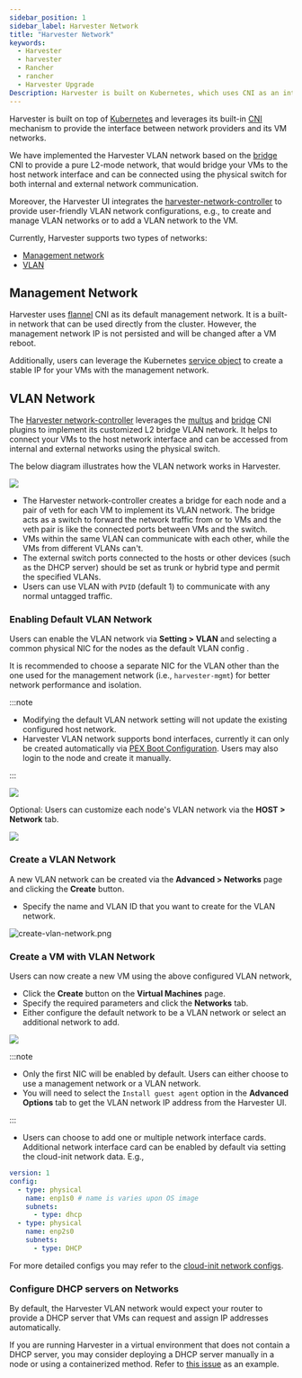 ```yaml
---
sidebar_position: 1
sidebar_label: Harvester Network
title: "Harvester Network"
keywords:
  - Harvester
  - harvester
  - Rancher
  - rancher
  - Harvester Upgrade
Description: Harvester is built on Kubernetes, which uses CNI as an interface between network providers and Kubernetes pod networking. Naturally, we implement the Harvester network based on CNI. Moreover, the Harvester UI integrates the Harvester network to provide a user-friendly way to configure networks for VMs.
---
```


Harvester is built on top of [Kubernetes](https://kubernetes.io/) and leverages its built-in [CNI](https://github.com/containernetworking/cni) mechanism to provide the interface between network providers and its VM networks. 

We have implemented the Harvester VLAN network based on the [bridge](https://www.cni.dev/plugins/current/main/bridge/) CNI to provide a pure L2-mode network, that would bridge your VMs to the host network interface and can be connected using the physical switch for both internal and external network communication. 

Moreover, the Harvester UI integrates the [harvester-network-controller](https://github.com/harvester/network-controller-harvester) to provide user-friendly VLAN network configurations, e.g., to create and manage VLAN networks or to add a VLAN network to the VM. 

Currently, Harvester supports two types of networks:

- [Management network](#management-network)
- [VLAN](#vlan-network)


## Management Network

Harvester uses [flannel](https://github.com/flannel-io/flannel) CNI as its default management network. It is a built-in network that can be used directly from the cluster. However, the management network IP is not persisted and will be changed after a VM reboot.

Additionally, users can leverage the Kubernetes [service object](https://kubevirt.io/user-guide/virtual_machines/service_objects/) to create a stable IP for your VMs with the management network.


## VLAN Network

The [Harvester network-controller](https://github.com/harvester/harvester-network-controller) leverages the [multus](https://github.com/k8snetworkplumbingwg/multus-cni) and [bridge](https://www.cni.dev/plugins/current/main/bridge/) CNI plugins to implement its customized L2 bridge VLAN network. It helps to connect your VMs to the host network interface and can be accessed from internal and external networks using the physical switch.

The below diagram illustrates how the VLAN network works in Harvester.

  ![](./assets/vlan-case.png)

- The Harvester network-controller creates a bridge for each node and a pair of veth for each VM to implement its VLAN network. The bridge acts as a switch to forward the network traffic from or to VMs and the veth pair is like the connected ports between VMs and the switch.
- VMs within the same VLAN can communicate with each other, while the VMs from different VLANs can't.
- The external switch ports connected to the hosts or other devices (such as the DHCP server) should be set as trunk or hybrid type and permit the specified VLANs.
- Users can use VLAN with `PVID` (default 1) to communicate with any normal untagged traffic.

### Enabling Default VLAN Network

Users can enable the VLAN network via **Setting > VLAN** and selecting a common physical NIC for the nodes as the default VLAN config .

It is recommended to choose a separate NIC for the VLAN other than the one used for the management network (i.e., `harvester-mgmt`) for better network performance and isolation.

:::note

- Modifying the default VLAN network setting will not update the existing configured host network.
- Harvester VLAN network supports bond interfaces, currently it can only be created automatically via [PEX Boot Configuration](../install/harvester-configuration.md#example_11). Users may also login to the node and create it manually.

:::

  ![](./assets/enable-vlan.png)

Optional: Users can customize each node's VLAN network via the **HOST > Network** tab.

  ![](assets/node-network-configuration.png)

### Create a VLAN Network

A new VLAN network can be created via the **Advanced > Networks** page and clicking the **Create** button.

 - Specify the name and VLAN ID that you want to create for the VLAN network.

  ![create-vlan-network.png](./assets/create-network.png)

### Create a VM with VLAN Network
Users can now create a new VM using the above configured VLAN network,

- Click the **Create** button on the **Virtual Machines** page.
- Specify the required parameters and click the **Networks** tab.
- Either configure the default network to be a VLAN network or select an additional network to add.

![](./assets/vm-network-configuration.png)

:::note

- Only the first NIC will be enabled by default. Users can either choose to use a management network or a VLAN network. 
- You will need to select the `Install guest agent` option in the **Advanced Options** tab to get the VLAN network IP address from the Harvester UI.

:::

- Users can choose to add one or multiple network interface cards. Additional network interface card can be enabled by default via setting the cloud-init network data. E.g.,
```YAML
version: 1
config:
  - type: physical
    name: enp1s0 # name is varies upon OS image
    subnets:
      - type: dhcp
  - type: physical
    name: enp2s0
    subnets:
      - type: DHCP
```
For more detailed configs you may refer to the [cloud-init network configs](https://cloudinit.readthedocs.io/en/latest/reference/network-config-format-v2.html).

### Configure DHCP servers on Networks

By default, the Harvester VLAN network would expect your router to provide a DHCP server that VMs can request and assign IP addresses automatically.

If you are running Harvester in a virtual environment that does not contain a DHCP server, you may consider deploying a DHCP server manually in a node or using a containerized method. Refer to [this issue](https://github.com/harvester/harvester/issues/947) as an example.
